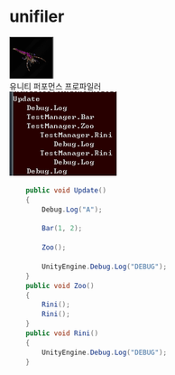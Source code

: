 unifiler
====
![rini](rini.png)
<br>
유니티 퍼포먼스 프로파일러<br>
![cg](cg.png)
<br>
```cs
    public void Update()
    {
        Debug.Log("A");

        Bar(1, 2);

        Zoo();

        UnityEngine.Debug.Log("DEBUG");
    }
    public void Zoo()
    {
        Rini();
        Rini();
    }
    public void Rini()
    {
        UnityEngine.Debug.Log("DEBUG");
    }
```

